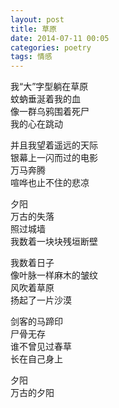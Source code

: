 ```yaml
---
layout: post
title: 草原
date: 2014-07-11 00:05
categories: poetry
tags: 情感
---
```


我“大”字型躺在草原  
蚊蚋垂涎着我的血  
像一群乌鸦围着死尸  
我的心在跳动  

并且我望着遥远的天际  
银幕上一闪而过的电影  
万马奔腾  
喧哗也止不住的悲凉  

夕阳  
万古的失落  
照过城墙  
我数着一块块残垣断壁  

我数着日子  
像叶脉一样麻木的皱纹  
风吹着草原  
扬起了一片沙漠  

剑客的马蹄印  
尸骨无存  
谁不曾见过春草  
长在自己身上  

夕阳  
万古的夕阳  
